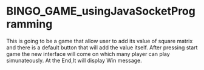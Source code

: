 # BINGO_GAME_usingJavaSocketProgramming
This is going to be a game that allow user to add its value of square matrix and there is a default button that will add the value itself.
After pressing start game the new interface will come on which many player can play simunateously. At the End,It will display Win message.
